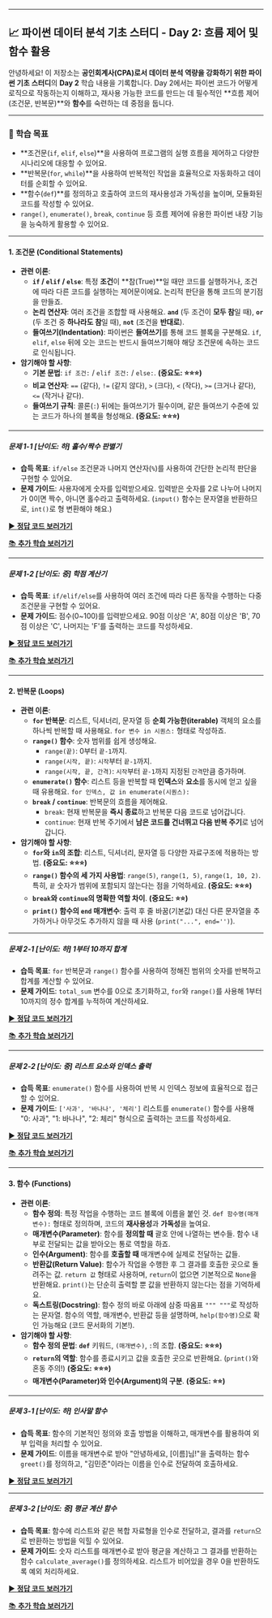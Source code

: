 -----

## 📈 파이썬 데이터 분석 기초 스터디 - Day 2: 흐름 제어 및 함수 활용

안녕하세요\! 이 저장소는 **공인회계사(CPA)로서 데이터 분석 역량을 강화하기 위한 파이썬 기초 스터디**의 **Day 2** 학습 내용을 기록합니다. Day 2에서는 파이썬 코드가 어떻게 로직으로 작동하는지 이해하고, 재사용 가능한 코드를 만드는 데 필수적인 \*\*흐름 제어(조건문, 반복문)\*\*와 **함수**를 숙련하는 데 중점을 둡니다.

-----

### 🎯 학습 목표

  * \*\*조건문(`if`, `elif`, `else`)\*\*을 사용하여 프로그램의 실행 흐름을 제어하고 다양한 시나리오에 대응할 수 있어요.
  * \*\*반복문(`for`, `while`)\*\*을 사용하여 반복적인 작업을 효율적으로 자동화하고 데이터를 순회할 수 있어요.
  * \*\*함수(`def`)\*\*를 정의하고 호출하여 코드의 재사용성과 가독성을 높이며, 모듈화된 코드를 작성할 수 있어요.
  * `range()`, `enumerate()`, `break`, `continue` 등 흐름 제어에 유용한 파이썬 내장 기능을 능숙하게 활용할 수 있어요.

-----


#### 1\. 조건문 (Conditional Statements)

  * **관련 이론**:
      * **`if` / `elif` / `else`**: 특정 **조건**이 \*\*참(True)\*\*일 때만 코드를 실행하거나, 조건에 따라 다른 코드를 실행하는 제어문이에요. 논리적 판단을 통해 코드의 분기점을 만들죠.
      * **논리 연산자**: 여러 조건을 조합할 때 사용해요. **`and`** (두 조건이 **모두 참**일 때), **`or`** (두 조건 중 **하나라도 참**일 때), **`not`** (조건을 **반대로**).
      * **들여쓰기(Indentation)**: 파이썬은 **들여쓰기**를 통해 코드 블록을 구분해요. `if`, `elif`, `else` 뒤에 오는 코드는 반드시 들여쓰기해야 해당 조건문에 속하는 코드로 인식됩니다.
  * **암기해야 할 사항**:
      * **기본 문법**: `if 조건:` / `elif 조건:` / `else:`. **(중요도: ⭐⭐⭐)**
      * **비교 연산자**: `==` (같다), `!=` (같지 않다), `>` (크다), `<` (작다), `>=` (크거나 같다), `<=` (작거나 같다).
      * **들여쓰기 규칙**: 콜론(`:`) 뒤에는 들여쓰기가 필수이며, 같은 들여쓰기 수준에 있는 코드가 하나의 블록을 형성해요. **(중요도: ⭐⭐⭐)**

-----

##### **문제 1-1 [난이도: 하] 홀수/짝수 판별기**

  * **습득 목표**: `if/else` 조건문과 나머지 연산자(`%`)를 사용하여 간단한 논리적 판단을 구현할 수 있어요.
  * **문제 가이드**: 사용자에게 숫자를 입력받으세요. 입력받은 숫자를 2로 나누어 나머지가 0이면 짝수, 아니면 홀수라고 출력하세요. (`input()` 함수는 문자열을 반환하므로, `int()`로 형 변환해야 해요.)

[▶️ **정답 코드 보러가기**](./solutions/day2_if_1.py)


[📚 **추가 학습 보러가기**](./further_study/indentation.py)

-----

##### **문제 1-2 [난이도: 중] 학점 계산기**

  * **습득 목표**: `if/elif/else`를 사용하여 여러 조건에 따라 다른 동작을 수행하는 다중 조건문을 구현할 수 있어요.
  * **문제 가이드**: 점수(0\~100)를 입력받으세요. 90점 이상은 'A', 80점 이상은 'B', 70점 이상은 'C', 나머지는 'F'를 출력하는 코드를 작성하세요.

[▶️ **정답 코드 보러가기**](./solutions/day2_if_2.py)


[📚 **추가 학습 보러가기**](./further_study/if_elif_else.py)


-----

#### 2\. 반복문 (Loops)

  * **관련 이론**:
      * **`for` 반복문**: 리스트, 딕셔너리, 문자열 등 **순회 가능한(iterable)** 객체의 요소를 하나씩 반복할 때 사용해요. `for 변수 in 시퀀스:` 형태로 작성하죠.
      * **`range()` 함수**: 숫자 범위를 쉽게 생성해요.
          * `range(끝)`: 0부터 `끝-1`까지.
          * `range(시작, 끝)`: `시작`부터 `끝-1`까지.
          * `range(시작, 끝, 간격)`: `시작`부터 `끝-1`까지 지정된 `간격`만큼 증가하며.
      * **`enumerate()` 함수**: 리스트 등을 반복할 때 **인덱스**와 **요소**를 동시에 얻고 싶을 때 유용해요. `for 인덱스, 값 in enumerate(시퀀스):`
      * **`break` / `continue`**: 반복문의 흐름을 제어해요.
          * `break`: 현재 반복문을 **즉시 종료**하고 반복문 다음 코드로 넘어갑니다.
          * `continue`: 현재 반복 주기에서 **남은 코드를 건너뛰고 다음 반복 주기**로 넘어갑니다.
  * **암기해야 할 사항**:
      * **`for`와 `in`의 조합**: 리스트, 딕셔너리, 문자열 등 다양한 자료구조에 적용하는 방법. **(중요도: ⭐⭐⭐)**
      * **`range()` 함수의 세 가지 사용법**: `range(5)`, `range(1, 5)`, `range(1, 10, 2)`. 특히, `끝` 숫자가 범위에 포함되지 않는다는 점을 기억하세요. **(중요도: ⭐⭐⭐)**
      * **`break`와 `continue`의 명확한 역할 차이**. **(중요도: ⭐⭐)**
      * **`print()` 함수의 `end` 매개변수**: 출력 후 줄 바꿈(기본값) 대신 다른 문자열을 추가하거나 아무것도 추가하지 않을 때 사용 (`print("...", end='')`).

-----

##### **문제 2-1 [난이도: 하] 1부터 10까지 합계**

  * **습득 목표**: `for` 반복문과 `range()` 함수를 사용하여 정해진 범위의 숫자를 반복하고 합계를 계산할 수 있어요.
  * **문제 가이드**: `total_sum` 변수를 0으로 초기화하고, `for`와 `range()`를 사용해 1부터 10까지의 정수 합계를 누적하여 계산하세요.


[▶️ **정답 코드 보러가기**](./solutions/day2_for_range.py)


[📚 **추가 학습 보러가기**](./further_study/range.py)


-----

##### **문제 2-2 [난이도: 중] 리스트 요소와 인덱스 출력**

  * **습득 목표**: `enumerate()` 함수를 사용하여 반복 시 인덱스 정보에 효율적으로 접근할 수 있어요.
  * **문제 가이드**: `['사과', '바나나', '체리']` 리스트를 `enumerate()` 함수를 사용해 "0: 사과", "1: 바나나", "2: 체리" 형식으로 출력하는 코드를 작성하세요.

[▶️ **정답 코드 보러가기**](./solutions/day2_enumerate.py)


[📚 **추가 학습 보러가기**](./further_study/for_variable.py)


-----

#### 3\. 함수 (Functions)

  * **관련 이론**:
      * **함수 정의**: 특정 작업을 수행하는 코드 블록에 이름을 붙인 것. `def 함수명(매개변수):` 형태로 정의하며, 코드의 **재사용성**과 **가독성**을 높여요.
      * **매개변수(Parameter)**: 함수를 **정의할 때** 괄호 안에 나열하는 변수들. 함수 내부로 전달되는 값을 받아오는 통로 역할을 하죠.
      * **인수(Argument)**: 함수를 **호출할 때** 매개변수에 실제로 전달하는 값들.
      * **반환값(Return Value)**: 함수가 작업을 수행한 후 그 결과를 호출한 곳으로 돌려주는 값. `return 값` 형태로 사용하며, `return`이 없으면 기본적으로 `None`을 반환해요. `print()`는 단순히 출력할 뿐 값을 반환하지 않는다는 점을 기억하세요.
      * **독스트링(Docstring)**: 함수 정의 바로 아래에 삼중 따옴표 `""" """`로 작성하는 문자열. 함수의 역할, 매개변수, 반환값 등을 설명하며, `help(함수명)`으로 확인 가능해요 (코드 문서화의 기본\!).
  * **암기해야 할 사항**:
      * **함수 정의 문법**: **`def`** 키워드, `(매개변수)`, `:`의 조합. **(중요도: ⭐⭐⭐)**
      * **`return`의 역할**: 함수를 종료시키고 값을 호출한 곳으로 반환해요. (`print()`와 혼동 주의\!) **(중요도: ⭐⭐⭐)**
      * **매개변수(Parameter)와 인수(Argument)의 구분**. **(중요도: ⭐⭐)**

-----

##### **문제 3-1 [난이도: 하] 인사말 함수**

  * **습득 목표**: 함수의 기본적인 정의와 호출 방법을 이해하고, 매개변수를 활용하여 외부 입력을 처리할 수 있어요.
  * **문제 가이드**: 이름을 매개변수로 받아 "안녕하세요, [이름]님\!"을 출력하는 함수 `greet()`를 정의하고, "김민준"이라는 이름을 인수로 전달하여 호출하세요.


[▶️ **정답 코드 보러가기**](./solutions/day2_def_1.py)


-----

##### **문제 3-2 [난이도: 중] 평균 계산 함수**

  * **습득 목표**: 함수에 리스트와 같은 복합 자료형을 인수로 전달하고, 결과를 `return`으로 반환하는 방법을 익힐 수 있어요.
  * **문제 가이드**: 숫자 리스트를 매개변수로 받아 평균을 계산하고 그 결과를 반환하는 함수 `calculate_average()`를 정의하세요. 리스트가 비어있을 경우 0을 반환하도록 예외 처리하세요.


[▶️ **정답 코드 보러가기**](./solutions/day2_def_1.py)


[📚 **추가 학습 보러가기**](./further_study/def.py)

